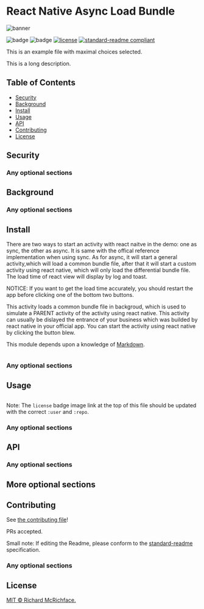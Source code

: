# React Native Async Load Bundle

![banner]()

![badge]()
![badge]()
[![license](https://img.shields.io/github/license/:user/:repo.svg)](LICENSE)
[![standard-readme compliant](https://img.shields.io/badge/readme%20style-standard-brightgreen.svg?style=flat-square)](https://github.com/RichardLitt/standard-readme)

This is an example file with maximal choices selected.

This is a long description.

## Table of Contents

- [Security](#security)
- [Background](#background)
- [Install](#install)
- [Usage](#usage)
- [API](#api)
- [Contributing](#contributing)
- [License](#license)

## Security

### Any optional sections

## Background

### Any optional sections

## Install

There are two ways to start an activity with react naitve in the demo: one as sync, the other as async. It is same with the offical reference implementation when using sync. As for async, it will start a general activity,which will load a common bundle file, after that it will start a custom activity using react native, which will only load the differential bundle file. The load time of react view will display by log and toast.

NOTICE: If you want to get the load time accurately, you should restart the app before clicking one of the bottom two buttons.

This activity loads a common bundle file in backgroud, which is used to simulate a PARENT activity of the activity using react native. This activity can usually
be dislayed the entrance of your business which was builded by react native in your official app. You can start the activity using react native by clicking the button blew.

This module depends upon a knowledge of [Markdown]().

```

```

### Any optional sections

## Usage

```

```

Note: The `license` badge image link at the top of this file should be updated with the correct `:user` and `:repo`.

### Any optional sections

## API

### Any optional sections

## More optional sections

## Contributing

See [the contributing file](CONTRIBUTING.md)!

PRs accepted.

Small note: If editing the Readme, please conform to the [standard-readme](https://github.com/RichardLitt/standard-readme) specification.

### Any optional sections

## License

[MIT © Richard McRichface.](../LICENSE)
